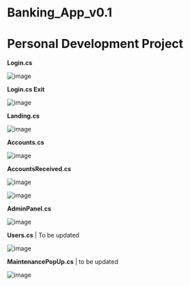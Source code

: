 # Banking_App_v0.1

# Personal Development Project

**Login.cs**

![image](https://github.com/user-attachments/assets/aaeeb9f9-2077-4851-a7a3-aea2c8c811b7)

**Login.cs Exit**

![image](https://github.com/user-attachments/assets/5b350f6d-33db-4704-a28c-981fe24d962d)

**Landing.cs**

![image](https://github.com/user-attachments/assets/10b3b894-e654-4ec7-a94a-4da57b9d379d)

**Accounts.cs**

![image](https://github.com/user-attachments/assets/370091ba-eca1-46ea-b2c4-e8371ada9c61)

**AccountsReceived.cs**

![image](https://github.com/user-attachments/assets/c4fba470-9daa-47e8-8fbf-5ee7addc5138)

![image](https://github.com/user-attachments/assets/c7d58a67-da1e-4567-b605-a2bbd2a42d06)

**AdminPanel.cs**

![image](https://github.com/user-attachments/assets/5c21a0ba-a67c-44ae-ab31-dd2b1aa8badb)

**Users.cs** | To be updated

![image](https://github.com/user-attachments/assets/606bd99d-442a-488d-a1ec-73bb414331a2)

**MaintenancePopUp.cs** | to be updated

![image](https://github.com/user-attachments/assets/45e2f6e3-aab9-4078-b1b4-30613773b753)
